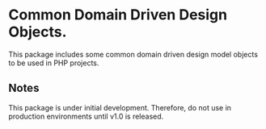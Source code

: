 # Common Domain Driven Design Objects.

This package includes some common domain driven design model objects to be used in PHP projects.

## Notes

This package is under initial development. Therefore, do not use in production environments until v1.0 is released.
